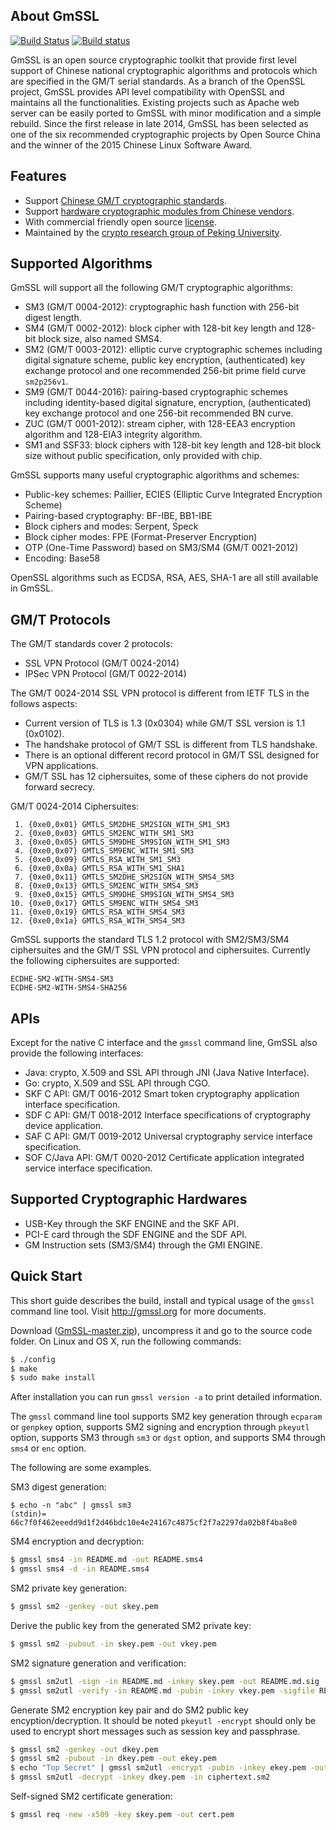 ## About GmSSL

[![Build Status](https://travis-ci.org/guanzhi/GmSSL.svg?branch=master)](https://travis-ci.org/guanzhi/GmSSL)
[![Build status](https://ci.appveyor.com/api/projects/status/8frwxuwaj4695grq/branch/master?svg=true)](https://ci.appveyor.com/project/zhaoxiaomeng/gmssl/branch/master)


GmSSL is an open source cryptographic toolkit that provide first level support of Chinese national cryptographic algorithms and protocols which are specified in the GM/T serial standards. As a branch of the OpenSSL project, GmSSL provides API level compatibility with OpenSSL and maintains all the functionalities. Existing projects such as Apache web server can be easily ported to GmSSL with minor modification and a simple rebuild. Since the first release in late 2014, GmSSL has been selected as one of the six recommended cryptographic projects by Open Source China and the winner of the 2015 Chinese Linux Software Award.

## Features

 - Support [Chinese GM/T cryptographic standards](http://gmssl.org/docs/standards.html).
 - Support [hardware cryptographic modules from Chinese vendors](http://www.sca.gov.cn/sca/zxfw/cpxx.shtml).
 - With commercial friendly open source [license](http://gmssl.org/docs/licenses.html).
 - Maintained by the [crypto research group of Peking University](http://infosec.pku.edu.cn).

## Supported Algorithms

GmSSL will support all the following GM/T cryptographic algorithms:

 - SM3 (GM/T 0004-2012): cryptographic hash function with 256-bit digest length.
 - SM4 (GM/T 0002-2012): block cipher with 128-bit key length and 128-bit block size, also named SMS4.
 - SM2 (GM/T 0003-2012): elliptic curve cryptographic schemes including digital signature scheme, public key encryption, (authenticated) key exchange protocol and one recommended 256-bit prime field curve `sm2p256v1`.
 - SM9 (GM/T 0044-2016): pairing-based cryptographic schemes including identity-based digital signature, encryption, (authenticated) key exchange protocol and one 256-bit recommended BN curve.
 - ZUC (GM/T 0001-2012): stream cipher, with 128-EEA3 encryption algorithm and 128-EIA3 integrity algorithm.
 - SM1 and SSF33: block ciphers with 128-bit key length and 128-bit block size without public specification, only provided with chip.

GmSSL supports many useful cryptographic algorithms and schemes:

 - Public-key schemes: Paillier, ECIES (Elliptic Curve Integrated Encryption Scheme)
 - Pairing-based cryptography: BF-IBE, BB1-IBE
 - Block ciphers and modes: Serpent, Speck
 - Block cipher modes: FPE (Format-Preserver Encryption)
 - OTP (One-Time Password) based on SM3/SM4 (GM/T 0021-2012)
 - Encoding: Base58

OpenSSL algorithms such as ECDSA, RSA, AES, SHA-1 are all still available in GmSSL.

## GM/T Protocols

The GM/T standards cover 2 protocols:

 - SSL VPN Protocol  (GM/T 0024-2014)
 - IPSec VPN Protocol (GM/T 0022-2014)

The GM/T 0024-2014 SSL VPN protocol is different from IETF TLS in the follows aspects:

 - Current version of TLS is 1.3 (0x0304) while GM/T SSL version is 1.1 (0x0102).
 - The handshake protocol of GM/T SSL is different from TLS handshake.
 - There is an optional different record protocol in GM/T SSL designed for VPN applications.
 - GM/T SSL has 12 ciphersuites, some of these ciphers do not provide forward secrecy.

GM/T 0024-2014 Ciphersuites:

```
 1. {0xe0,0x01} GMTLS_SM2DHE_SM2SIGN_WITH_SM1_SM3
 2. {0xe0,0x03} GMTLS_SM2ENC_WITH_SM1_SM3
 3. {0xe0,0x05} GMTLS_SM9DHE_SM9SIGN_WITH_SM1_SM3
 4. {0xe0,0x07} GMTLS_SM9ENC_WITH_SM1_SM3
 5. {0xe0,0x09} GMTLS_RSA_WITH_SM1_SM3
 6. {0xe0,0x0a} GMTLS_RSA_WITH_SM1_SHA1
 7. {0xe0,0x11} GMTLS_SM2DHE_SM2SIGN_WITH_SMS4_SM3
 8. {0xe0,0x13} GMTLS_SM2ENC_WITH_SMS4_SM3
 9. {0xe0,0x15} GMTLS_SM9DHE_SM9SIGN_WITH_SMS4_SM3
10. {0xe0,0x17} GMTLS_SM9ENC_WITH_SMS4_SM3
11. {0xe0,0x19} GMTLS_RSA_WITH_SMS4_SM3
12. {0xe0,0x1a} GMTLS_RSA_WITH_SMS4_SM3
```

GmSSL supports the standard TLS 1.2 protocol with SM2/SM3/SM4 ciphersuites and the GM/T SSL VPN protocol and ciphersuites. Currently the following ciphersuites are supported:

```
ECDHE-SM2-WITH-SMS4-SM3
ECDHE-SM2-WITH-SMS4-SHA256
```

## APIs

Except for the native C interface and the `gmssl` command line, GmSSL also provide the following interfaces:

 - Java: crypto, X.509 and SSL API through JNI (Java Native Interface).
 - Go: crypto, X.509 and SSL API through CGO.
 - SKF C API: GM/T 0016-2012 Smart token cryptography application interface specification.
 - SDF C API: GM/T 0018-2012 Interface specifications of cryptography device application.
 - SAF C API: GM/T 0019-2012 Universal cryptography service interface specification.
 - SOF C/Java API: GM/T 0020-2012 Certificate application integrated service interface specification.

## Supported Cryptographic Hardwares

 - USB-Key through the SKF ENGINE and the SKF API.
 - PCI-E card through the SDF ENGINE and the SDF API.
 - GM Instruction sets (SM3/SM4) through the GMI ENGINE.

## Quick Start

This short guide describes the build, install and typical usage of the `gmssl` command line tool. Visit http://gmssl.org for more documents.

Download ([GmSSL-master.zip](https://github.com/guanzhi/GmSSL/archive/master.zip)), uncompress it and go to the source code folder. On Linux and OS X, run the following commands:

 ```sh
 $ ./config
 $ make
 $ sudo make install
 ```

After installation you can run `gmssl version -a` to print detailed information.

The `gmssl` command line tool supports SM2 key generation through `ecparam` or `genpkey` option, supports SM2 signing and encryption through `pkeyutl` option, supports SM3 through `sm3` or `dgst` option, and supports SM4 through `sms4` or `enc` option.

The following are some examples.

SM3 digest generation:

```
$ echo -n "abc" | gmssl sm3
(stdin)= 66c7f0f462eeedd9d1f2d46bdc10e4e24167c4875cf2f7a2297da02b8f4ba8e0
```

SM4 encryption and decryption:

```sh
$ gmssl sms4 -in README.md -out README.sms4
$ gmssl sms4 -d -in README.sms4
```

SM2 private key generation:

```sh
$ gmssl sm2 -genkey -out skey.pem
```

Derive the public key from the generated SM2 private key:

```sh
$ gmssl sm2 -pubout -in skey.pem -out vkey.pem
```

SM2 signature generation and verification:

```sh
$ gmssl sm2utl -sign -in README.md -inkey skey.pem -out README.md.sig
$ gmssl sm2utl -verify -in README.md -pubin -inkey vkey.pem -sigfile README.md.sig
```

Generate SM2 encryption key pair and do SM2 public key encyption/decryption. It should be noted `pkeyutl -encrypt` should only be used to encrypt short messages such as session key and passphrase.

```sh
$ gmssl sm2 -genkey -out dkey.pem
$ gmssl sm2 -pubout -in dkey.pem -out ekey.pem
$ echo "Top Secret" | gmssl sm2utl -encrypt -pubin -inkey ekey.pem -out ciphertext.sm2
$ gmssl sm2utl -decrypt -inkey dkey.pem -in ciphertext.sm2
```

Self-signed SM2 certificate generation:

```sh
$ gmssl req -new -x509 -key skey.pem -out cert.pem
```

